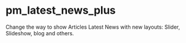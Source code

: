 # pm_latest_news_plus
Change the way to show Articles Latest News with new layouts: Slider, Slideshow, blog and others.​​
